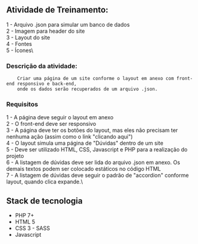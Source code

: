 ## Atividade de Treinamento:
1 - Arquivo .json para simular um banco de dados\
2 - Imagem para header do site\
3 - Layout do site\
4 - Fontes\
5 - Ícones\

### Descrição da atividade:
```
    Criar uma página de um site conforme o layout em anexo com front-end responsivo e back-end,
    onde os dados serão recuperados de um arquivo .json.
```

### Requisitos
1 - A página deve seguir o layout em anexo\
2 - O front-end deve ser responsivo\
3 - A página deve ter os botões do layout, mas eles não precisam ter nenhuma ação (assim como o link "clicando aqui")\
4 - O layout simula uma página de "Dúvidas" dentro de um site\
5 - Deve ser utilizado HTML, CSS, Javascript e PHP para a realização do projeto\
6 - A listagem de dúvidas deve ser lida do arquivo .json em anexo. Os demais textos podem ser colocado estáticos no código HTML\
7 - A listagem de dúvidas deve seguir o padrão de "accordion" conforme layout, quando clica expande.\

## Stack de tecnologia
- PHP 7+
- HTML 5
- CSS 3 - SASS
- Javascript
